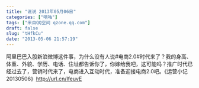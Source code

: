 ```yaml
---
title: "说说 2013年05月06日"
categories: ["嘀咕"]
tags: ["来自QQ空间 qzone.qq.com"]
draft: false
slug: "tHfkCu"
date: "2013-05-06 21:57:19"
---
```


阿里巴巴入股新浪微博这件事，为什么没有人说#电商2.0#时代来了？我的身高、体重、外貌、学历、电话、住址都告诉你了，你嫁给我吧，这可能吗？推广时代已经过去了，营销时代来了，电商进入互动时代，准备迎接电商2.0吧。《运营小记20130506》http://url.cn/IfeuvE
